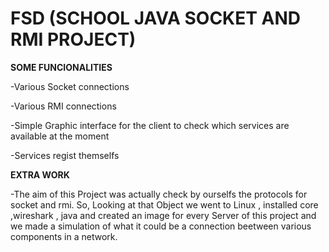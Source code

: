 # FSD (SCHOOL JAVA SOCKET AND RMI PROJECT)
**SOME FUNCIONALITIES**

-Various Socket connections

-Various RMI connections

-Simple Graphic interface for the client to check which services are available at the moment

-Services regist themselfs

**EXTRA WORK**

-The aim of this Project was actually check by ourselfs the protocols for socket and rmi. So, Looking at that Object we went to Linux , installed core ,wireshark , java and created an image for every Server of this project and we made a simulation of what it could be a connection beetween various components in a network.

